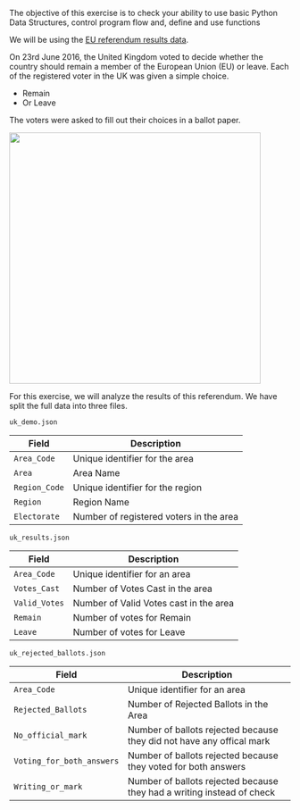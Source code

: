 The objective of this exercise is to check your ability to use basic Python Data Structures, control program flow and, define and use functions


We will be using the [EU referendum results data](https://www.electoralcommission.org.uk/who-we-are-and-what-we-do/elections-and-referendums/past-elections-and-referendums/eu-referendum/results-and-turnout-eu-referendum). 

On 23rd June 2016, the United Kingdom voted to decide whether the country should remain a member of the European Union (EU) or leave. Each of the registered voter in the UK was given a simple choice. 

- Remain 
- Or Leave

The voters were asked to fill out their choices in a ballot paper. 

<img src="https://upload.wikimedia.org/wikipedia/commons/thumb/c/c4/2016_EU_Referendum_Ballot_Paper.svg/1280px-2016_EU_Referendum_Ballot_Paper.svg.png" width="450"/>



For this exercise, we will analyze the results of this referendum. We have split the full data into three files. 

```uk_demo.json```

| Field       | Description                    |
|-------------|--------------------------------|
| ```Area_Code```   | Unique identifier for the area  |
| ```Area```        | Area Name               |
| ```Region_Code``` | Unique identifier for the region |
| ```Region```      | Region Name             |
| ```Electorate```  | Number of registered voters in the area   |

```uk_results.json```

| Field       | Description                            |
|-------------|----------------------------------------|
| ```Area_Code```   | Unique identifier for an area          |
| ```Votes_Cast```  | Number of Votes Cast in the area       |
| ```Valid_Votes``` | Number of Valid Votes cast in the area |
| ```Remain```      | Number of votes for Remain             |
| ```Leave```       | Number of votes for Leave              |

```uk_rejected_ballots.json```

| Field                         | Description                                                            |
|-------------------------------|------------------------------------------------------------------------|
| ```Area_Code```               | Unique identifier for an area                                          |
| ```Rejected_Ballots```        | Number of Rejected Ballots in the Area                                 |
| ```No_official_mark```        | Number of ballots rejected because they did not have any offical mark  |
| ```Voting_for_both_answers``` | Number of ballots rejected because they voted for both answers         |
| ```Writing_or_mark```         | Number of ballots rejected because they had a writing instead of check |
